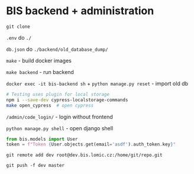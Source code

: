 # BIS backend + administration

`git clone`

`.env` do `./`

`db.json` do `./backend/old_database_dump/`

`make` - build docker images

`make backend` - run backend

`docker exec -it bis-backend sh` + `python manage.py reset` - import old db

```bash
# Testing uses plugin for local storage
npm i --save-dev cypress-localstorage-commands
make open_cypress  # open cypress
```

`/admin/code_login/` - login without frontend

`python manage.py shell` - open django shell

```python
from bis.models import User
token = f"Token {User.objects.get(email='asdf').auth_token.key}"
```

`git remote add dev root@dev.bis.lomic.cz:/home/git/repo.git`

`git push -f dev master`
